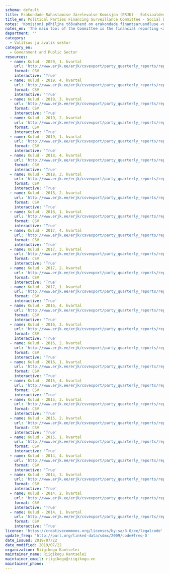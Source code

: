 ```yaml
---
schema: default
title: Erakondade Rahastamise Järelevalve Komisjon (ERJK) - Sotsiaaldemokraatlik Erakond - kulud
title_en: Political Parties Financing Surveillance Committee - Social Democratic Party - Expenditures
notes: 'Komisjoni põhiline töövahend on erakondade finantsaruandluse <a href=http://www.erjk.ee/et/aruanded/erakondade-tulud-ja-laekumised>infosüsteem</a>, mille kaudu kogutakse ja avalikustatakse erakondade rahastamisega seotud aruandlus usladusväärselt ning võrreldaval kujul.'
notes_en: 'The main tool of the Committee is the financial reporting <a href=http://www.erjk.ee/et/aruanded/erakondade-tulud-ja-laekumised>information system</a>, through which the reports on the finances of political parties are collected and published reliably and in a comparable format.'
department: ''
category:
  - Valitsus ja avalik sektor
category_en:
  - Government and Public Sector
resources:
  - name: Kulud - 2020, 1. kvartal
    url: 'http://www.erjk.ee/erjk/csvexport/party_quarterly_reports/report=149290'
    format: CSV
    interactive: 'True'
  - name: Kulud - 2019, 4. kvartal
    url: 'http://www.erjk.ee/erjk/csvexport/party_quarterly_reports/report=145797'
    format: CSV
    interactive: 'True'
  - name: Kulud - 2019, 3. kvartal
    url: 'http://www.erjk.ee/erjk/csvexport/party_quarterly_reports/report=144205'
    format: CSV
    interactive: 'True'
  - name: Kulud - 2019, 2. kvartal
    url: 'http://www.erjk.ee/erjk/csvexport/party_quarterly_reports/report=140957'
    format: CSV
    interactive: 'True'
  - name: Kulud - 2019, 1. kvartal
    url: 'http://www.erjk.ee/erjk/csvexport/party_quarterly_reports/report=136315'
    format: CSV
    interactive: 'True'
  - name: Kulud - 2018, 4. kvartal
    url: 'http://www.erjk.ee/erjk/csvexport/party_quarterly_reports/report=129326'
    format: CSV
    interactive: 'True'
  - name: Kulud - 2018, 3. kvartal
    url: 'http://www.erjk.ee/erjk/csvexport/party_quarterly_reports/report=126665'
    format: CSV
    interactive: 'True'
  - name: Kulud - 2018, 2. kvartal
    url: 'http://www.erjk.ee/erjk/csvexport/party_quarterly_reports/report=120131'
    format: CSV
    interactive: 'True'
  - name: Kulud - 2018, 1. kvartal
    url: 'http://www.erjk.ee/erjk/csvexport/party_quarterly_reports/report=115456'
    format: CSV
    interactive: 'True'
  - name: Kulud - 2017, 4. kvartal
    url: 'http://www.erjk.ee/erjk/csvexport/party_quarterly_reports/report=112277'
    format: CSV
    interactive: 'True'
  - name: Kulud - 2017, 3. kvartal
    url: 'http://www.erjk.ee/erjk/csvexport/party_quarterly_reports/report=104176'
    format: CSV
    interactive: 'True'
  - name: Kulud - 2017, 2. kvartal
    url: 'http://www.erjk.ee/erjk/csvexport/party_quarterly_reports/report=100321'
    format: CSV
    interactive: 'True'
  - name: Kulud - 2017, 1. kvartal
    url: 'http://www.erjk.ee/erjk/csvexport/party_quarterly_reports/report=92542'
    format: CSV
    interactive: 'True'
  - name: Kulud - 2016, 4. kvartal
    url: 'http://www.erjk.ee/erjk/csvexport/party_quarterly_reports/report=90464'
    format: CSV
    interactive: 'True'
  - name: Kulud - 2016, 3. kvartal
    url: 'http://www.erjk.ee/erjk/csvexport/party_quarterly_reports/report=87013'
    format: CSV
    interactive: 'True'
  - name: Kulud - 2016, 2. kvartal
    url: 'http://www.erjk.ee/erjk/csvexport/party_quarterly_reports/report=83118'
    format: CSV
    interactive: 'True'
  - name: Kulud - 2016, 1. kvartal
    url: 'http://www.erjk.ee/erjk/csvexport/party_quarterly_reports/report=76623'
    format: CSV
    interactive: 'True'
  - name: Kulud - 2015, 4. kvartal
    url: 'http://www.erjk.ee/erjk/csvexport/party_quarterly_reports/report=70460'
    format: CSV
    interactive: 'True'
  - name: Kulud - 2015, 3. kvartal
    url: 'http://www.erjk.ee/erjk/csvexport/party_quarterly_reports/report=68695'
    format: CSV
    interactive: 'True'
  - name: Kulud - 2015, 2. kvartal
    url: 'http://www.erjk.ee/erjk/csvexport/party_quarterly_reports/report=63617'
    format: CSV
    interactive: 'True'
  - name: Kulud - 2015, 1. kvartal
    url: 'http://www.erjk.ee/erjk/csvexport/party_quarterly_reports/report=59877'
    format: CSV
    interactive: 'True'
  - name: Kulud - 2014, 4. kvartal
    url: 'http://www.erjk.ee/erjk/csvexport/party_quarterly_reports/report=51749'
    format: CSV
    interactive: 'True'
  - name: Kulud - 2014, 3. kvartal
    url: 'http://www.erjk.ee/erjk/csvexport/party_quarterly_reports/report=49992'
    format: CSV
    interactive: 'True'
  - name: Kulud - 2014, 2. kvartal
    url: 'http://www.erjk.ee/erjk/csvexport/party_quarterly_reports/report=48064'
    format: CSV
    interactive: 'True'
  - name: Kulud - 2014, 1. kvartal
    url: 'http://www.erjk.ee/erjk/csvexport/party_quarterly_reports/report=38416'
    format: CSV
    interactive: 'True'
license: 'https://creativecommons.org/licenses/by-sa/3.0/ee/legalcode'
update_freq: 'http://purl.org/linked-data/sdmx/2009/code#freq-D'
date_issued: 2019/07/22
date_modified: 2019/07/22
organization: Riigikogu Kantselei
maintainer_name: Riigikogu Kantselei
maintainer_email: riigikogu@riigikogu.ee
maintainer_phone: ''
---
```

